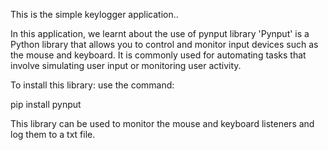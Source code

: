 This is the simple keylogger application..

In this application, we learnt about the use of pynput library 
'Pynput' is a Python library that allows you to control and monitor input devices such as the mouse and keyboard. It is commonly used for automating tasks that involve simulating user input or monitoring user activity. 

To install this library:
use the command: 

pip install pynput

This library can be used to monitor the mouse and keyboard listeners and log them to a txt file.

